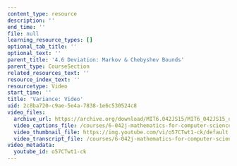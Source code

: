 ```yaml
---
content_type: resource
description: ''
end_time: ''
file: null
learning_resource_types: []
optional_tab_title: ''
optional_text: ''
parent_title: '4.6 Deviation: Markov & Chebyshev Bounds'
parent_type: CourseSection
related_resources_text: ''
resource_index_text: ''
resourcetype: Video
start_time: ''
title: 'Variance: Video'
uid: 2c8ba720-c9ae-5e4a-7838-1e6c530524c8
video_files:
  archive_url: https://archive.org/download/MIT6.042JS15/MIT6_042JS15_deviationvariance_video_ipod.mp4
  video_captions_file: /courses/6-042j-mathematics-for-computer-science-spring-2015/a8770afc5a935a8a9e2a8220f4da2526_o57CTwt1-ck.vtt
  video_thumbnail_file: https://img.youtube.com/vi/o57CTwt1-ck/default.jpg
  video_transcript_file: /courses/6-042j-mathematics-for-computer-science-spring-2015/50b0e53151ed1e490abec02a5b204864_o57CTwt1-ck.pdf
video_metadata:
  youtube_id: o57CTwt1-ck
---
```

